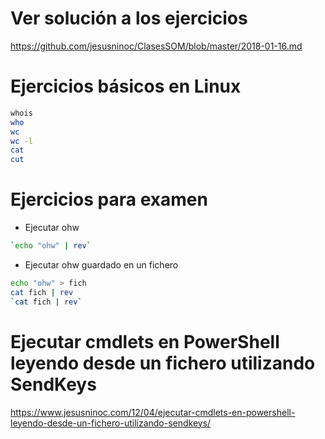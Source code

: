 # Ver solución a los ejercicios
https://github.com/jesusninoc/ClasesSOM/blob/master/2018-01-16.md

# Ejercicios básicos en Linux
```Bash
whois
who
wc
wc -l
cat
cut
```

# Ejercicios para examen

- Ejecutar ohw
```bash
`echo "ohw" | rev`
```
- Ejecutar ohw guardado en un fichero
```bash
echo "ohw" > fich
cat fich | rev
`cat fich | rev`
````

# Ejecutar cmdlets en PowerShell leyendo desde un fichero utilizando SendKeys
https://www.jesusninoc.com/12/04/ejecutar-cmdlets-en-powershell-leyendo-desde-un-fichero-utilizando-sendkeys/
